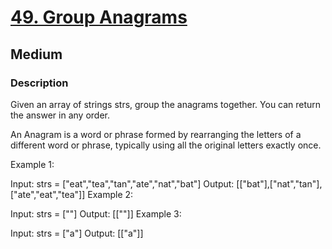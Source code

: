 # [49. Group Anagrams](https://leetcode.com/problems/group-anagrams/description/)
## Medium

### Description
Given an array of strings strs, group the anagrams together. You can return the answer in any order.

An Anagram is a word or phrase formed by rearranging the letters of a different word or phrase, typically using all the original letters exactly once.

 

Example 1:

Input: strs = ["eat","tea","tan","ate","nat","bat"]
Output: [["bat"],["nat","tan"],["ate","eat","tea"]]
Example 2:

Input: strs = [""]
Output: [[""]]
Example 3:

Input: strs = ["a"]
Output: [["a"]]
